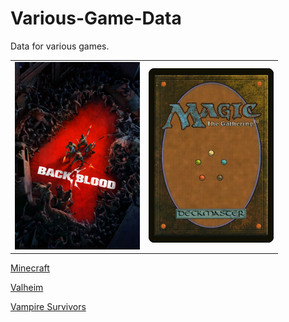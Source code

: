 # Various-Game-Data

Data for various games.

 <table>
  <tr>
  <td>
  <a href="/Back4Blood/"><img src="Back4Blood/Resource/Back4Blood-logo.png" width="200">
  </td>
    <td>
  <a href="/Magic%20the%20Gathering/"><img src="Magic%20the%20Gathering/Resource/Magic-the-Gathering-logo.png" width="200"></a>
  </td>
  </tr>
  <tr>
  </tr>
  <tr>
  </tr>
</table> 


[Minecraft](Minecraft)

[Valheim](Valheim)<br>

[Vampire Survivors](Vampire%20Survivors)<br>